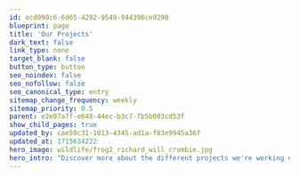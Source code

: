 ```yaml
---
id: ecd098c6-6d65-4292-9549-944396ce9290
blueprint: page
title: 'Our Projects'
dark_text: false
link_type: none
target_blank: false
button_type: button
seo_noindex: false
seo_nofollow: false
seo_canonical_type: entry
sitemap_change_frequency: weekly
sitemap_priority: 0.5
parent: e2e07a7f-e648-44ec-b3c7-7b5b003cd53f
show_child_pages: true
updated_by: cae59c31-1013-4345-ad1a-f03e9945a36f
updated_at: 1715634222
hero_image: wildlife/frog2_richard_will_crombie.jpg
hero_intro: "Discover more about the different projects we're working on right now."
---
```

